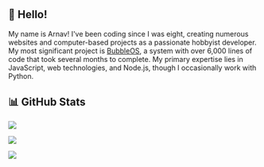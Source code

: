## 👋 Hello!

My name is Arnav! I've been coding since I was eight, creating numerous websites and computer-based projects as a passionate hobbyist developer. My most significant project is [BubbleOS](https://github.com/Bubble-OS/bubbleos), a system with over 6,000 lines of code that took several months to complete. My primary expertise lies in JavaScript, web technologies, and Node.js, though I occasionally work with Python.

## 📊 GitHub Stats

![](https://github-readme-streak-stats.herokuapp.com/?user=arnavt78&theme=midnight-purple&hide_border=false)

![](https://github-readme-stats.vercel.app/api/top-langs/?username=arnavt78&theme=midnight-purple&layout=compact&langs_count=10)

![](https://github-readme-stats.vercel.app/api?username=arnavt78&theme=midnight-purple&show_icons=true)
